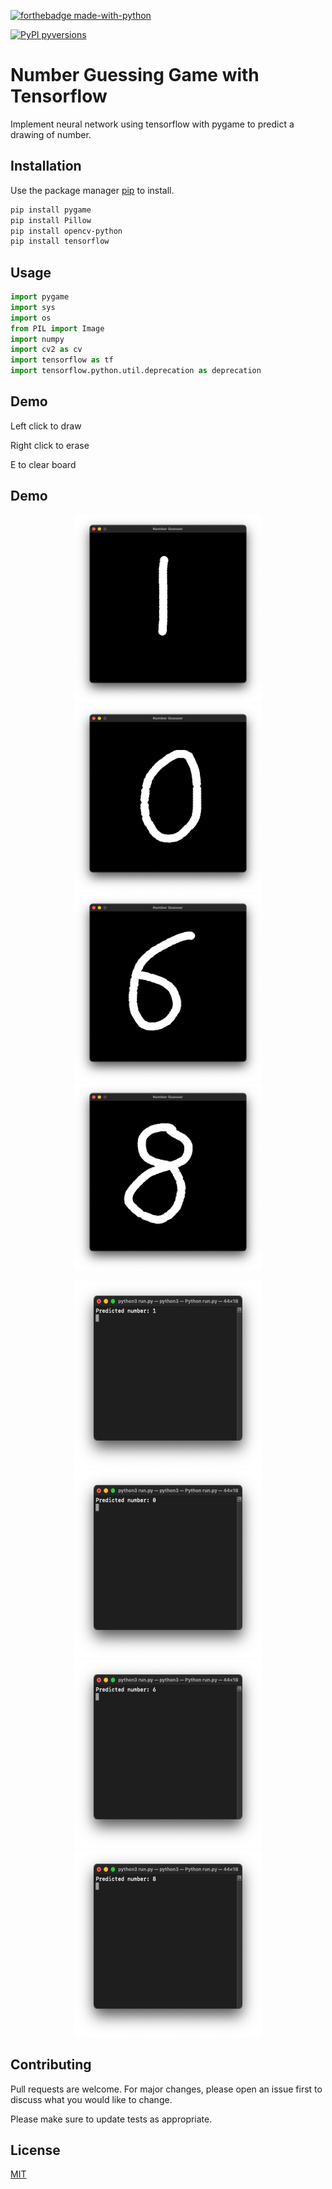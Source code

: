 [![forthebadge made-with-python](http://ForTheBadge.com/images/badges/made-with-python.svg)](https://www.python.org/)

[![PyPI pyversions](https://img.shields.io/pypi/pyversions/ansicolortags.svg)](https://pypi.python.org/pypi/ansicolortags/)

# Number Guessing Game with Tensorflow

Implement neural network using tensorflow with pygame to predict a drawing of number.

## Installation

Use the package manager [pip](https://pip.pypa.io/en/stable/) to install.

```bash
pip install pygame
pip install Pillow
pip install opencv-python
pip install tensorflow

```

## Usage

```python
import pygame
import sys
import os
from PIL import Image
import numpy
import cv2 as cv
import tensorflow as tf
import tensorflow.python.util.deprecation as deprecation
```
## Demo

Left click to draw

Right click to erase

E to clear board

## Demo

<p align="center">
  <img src="./demo/draw1.png" width="300" height="300">
  <img src="./demo/draw0.png" width="300" height="300">
  <img src="./demo/draw6.png" width="300" height="300">
   <img src="./demo/draw8.png" width="300" height="300">
</p>

<p align="center">
  <img src="./demo/result1.png" width="300" height="300">
  <img src="./demo/result0.png" width="300" height="300">
  <img src="./demo/result6.png" width="300" height="300">
  <img src="./demo/result8.png" width="300" height="300">
</p>

## Contributing

Pull requests are welcome. For major changes, please open an issue first to discuss what you would like to change.

Please make sure to update tests as appropriate.

## License
[MIT](https://choosealicense.com/licenses/mit/)
